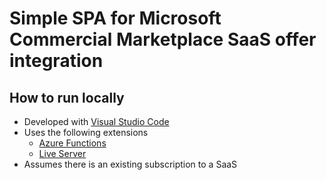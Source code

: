 # Simple SPA for Microsoft Commercial Marketplace SaaS offer integration

## How to run locally
- Developed with [Visual Studio Code](https://code.visualstudio.com/)
- Uses the following extensions
  - [Azure Functions](https://marketplace.visualstudio.com/items?itemName=ms-azuretools.vscode-azurefunctions)
  - [Live Server](https://marketplace.visualstudio.com/items?itemName=ritwickdey.LiveServer)
- Assumes there is an existing subscription to a SaaS 
